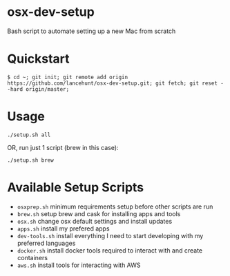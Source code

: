 # osx-dev-setup
Bash script to automate setting up a new Mac from scratch

# Quickstart
```
$ cd ~; git init; git remote add origin https://github.com/lancehunt/osx-dev-setup.git; git fetch; git reset --hard origin/master;
```

# Usage

```
./setup.sh all
```

OR, run just 1 script (brew in this case):

```
./setup.sh brew
```

# Available Setup Scripts

* `osxprep.sh` minimum requirements setup before other scripts are run
* `brew.sh` setup brew and cask for installing apps and tools
* `osx.sh` change osx default settings and install updates
* `apps.sh` install my prefered apps
* `dev-tools.sh` install everything I need to start developing with my preferred languages
* `docker.sh` install docker tools required to interact with and create containers
* `aws.sh` install tools for interacting with AWS





